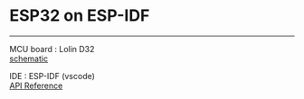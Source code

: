 # ESP32 on ESP-IDF
---
MCU board : Lolin D32  
[schematic](https://www.wemos.cc/en/latest/_static/files/sch_d32_v1.0.0.pdf)    

IDE : ESP-IDF (vscode)  
[API Reference](https://docs.espressif.com/projects/esp-idf/en/v4.3/esp32/api-reference/index.html)
